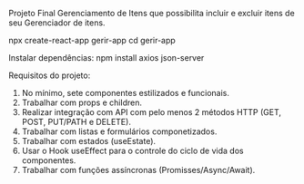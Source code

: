 Projeto Final
Gerenciamento de Itens  que possibilita incluir e excluir itens de seu Gerenciador de itens.

npx create-react-app gerir-app
cd gerir-app

Instalar dependências: 
npm install axios json-server


Requisitos do projeto:
1. No mínimo, sete componentes estilizados e funcionais.
2. Trabalhar com props e children.
3. Realizar integração com API com pelo menos 2 métodos HTTP (GET, POST, PUT/PATH e
DELETE).
4. Trabalhar com listas e formulários componetizados.
5. Trabalhar com estados (useEstate).
6. Usar o Hook useEffect para o controle do ciclo de vida dos componentes.
7. Trabalhar com funções assíncronas (Promisses/Async/Await).